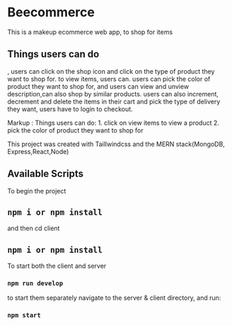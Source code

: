 
# Beecommerce

This is a makeup ecommerce web app, to shop for items

## Things users can do
, users can click on the shop icon and click on the type of product they want to shop for. to view items, users can. users can pick the color of product they want to shop for, and users can view and unview description,can also shop by similar products. users can also increment, decrement and delete the items in their cart and pick the type of delivery they want, users have to login to checkout.   

Markup : Things users can do:
              1.  click on view items to view a product
              2.  pick the color of product they want to shop for
              

This project was created with Taillwindcss and the MERN stack(MongoDB, Express,React,Node)
## Available Scripts


To begin the project
## `npm i or npm install`

and then cd client

## `npm i or npm install`

To start both the client and server 

### `npm run develop`

to start them separately navigate to the server & client directory, and run:

### `npm start`


